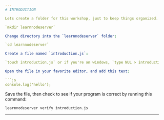```yaml
---
# INTRODUCTION

Lets create a folder for this workshop, just to keep things organized. 

`mkdir learnnodeserver`

Change directory into the `learnnodeserver` folder:

`cd learnnodeserver`

Create a file named `introduction.js`:

`touch introduction.js` or if you're on windows, `type NUL > introduction.js` (`type` is part of the command!)

Open the file in your favorite editor, and add this text:

```js
console.log('hello');
```

Save the file, then check to see if your program is correct by running this command:

`learnnodeserver verify introduction.js`

---  
```

